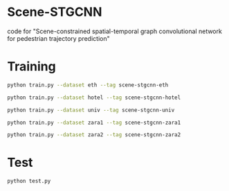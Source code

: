 # Scene-STGCNN
code for "Scene-constrained spatial-temporal graph convolutional network for pedestrian trajectory prediction"

# Training

```bash
python train.py --dataset eth --tag scene-stgcnn-eth

python train.py --dataset hotel --tag scene-stgcnn-hotel

python train.py --dataset univ --tag scene-stgcnn-univ

python train.py --dataset zara1 --tag scene-stgcnn-zara1

python train.py --dataset zara2 --tag scene-stgcnn-zara2
```

# Test

```bash
python test.py
```